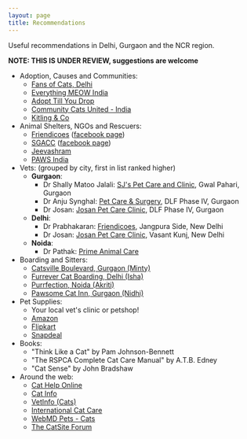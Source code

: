 ```yaml
---
layout: page
title: Recommendations
---
```


Useful recommendations in Delhi, Gurgaon and the NCR region.

**NOTE: THIS IS UNDER REVIEW, suggestions are welcome**

  - Adoption, Causes and Communities:
    - [Fans of Cats, Delhi](https://www.facebook.com/groups/850715891625822/about/)
    - [Everything MEOW India](https://www.facebook.com/everythingmeow.india/)
    - [Adopt Till You Drop](https://www.facebook.com/adoptillyoudrop/)
    - [Community Cats United - India](https://www.facebook.com/CommunityCatsUnitedIndia/)
    - [Kitling & Co](https://www.facebook.com/KitlingAndCo/)
  - Animal Shelters, NGOs and Rescuers:
    - [Friendicoes](https://friendicoes.org/) ([facebook page](https://www.facebook.com/friendicoesindia/))
    - [SGACC](http://www.sanjaygandhianimalcarecentre.org/) ([facebook page](https://www.facebook.com/sanjay.gandhiACC/))
    - [Jeevashram](http://jeevashram.org/)
    - [PAWS India](http://www.pawsindia.org/)
  - Vets: (grouped by city, first in list ranked higher)
    - **Gurgaon**:
      - Dr Shally Matoo Jalali: [SJ's Pet Care and Clinic](http://sjspetcare.com), Gwal Pahari, Gurgaon
      - Dr Anju Synghal: [Pet Care & Surgery](http://www.petcareandsurgery.com/), DLF Phase IV, Gurgaon
      - Dr Josan: [Josan Pet Care Clinic](http://www.jpcvet.com), DLF Phase IV, Gurgaon
    - **Delhi**:
      - Dr Prabhakaran: [Friendicoes](https://friendicoes.org/#contact), Jangpura Side, New Delhi
      - Dr Josan: [Josan Pet Care Clinic](http://www.jpcvet.com), Vasant Kunj, New Delhi
    - **Noida**:
      - Dr Pathak: [Prime Animal Care](https://www.facebook.com/primeanimalcarenoida/)
  - Boarding and Sitters:
    - [Catsville Boulevard, Gurgaon (Minty)](https://www.facebook.com/thecatsvilleboulevardboarding/)
    - [Furrever Cat Boarding, Delhi (Isha)](https://www.facebook.com/furreverbyisha/)
    - [Purrfection, Noida (Akriti)](https://www.facebook.com/purrfectionIndia/)
    - [Pawsome Cat Inn, Gurgaon (Nidhi)](https://www.facebook.com/pawsomecatinn/)
  - Pet Supplies:
    - Your local vet's clinic or petshop!
    - [Amazon](https://www.amazon.in/Cats-Supplies/b/ref=sv_petsupplies_2?ie=UTF8&node=4771341031)
    - [Flipkart](https://www.flipkart.com/pets-store)
    - [Snapdeal](https://www.snapdeal.com/products/cat-supplies)
  - Books:
    - "Think Like a Cat" by Pam Johnson-Bennett
    - "The RSPCA Complete Cat Care Manual" by A.T.B. Edney
    - "Cat Sense" by John Bradshaw
  - Around the web:
    - [Cat Help Online](http://www.cathelp-online.com)
    - [Cat Info](https://catinfo.org/)
    - [VetInfo (Cats)](https://www.vetinfo.com/category/cats/)
    - [International Cat Care](https://icatcare.org/)
    - [WebMD Pets - Cats](https://www.webmd.com/pets/cats/default.htm)
    - [The CatSite Forum](https://thecatsite.com/forums/)
